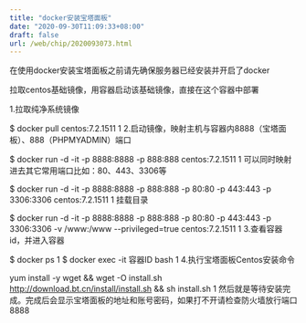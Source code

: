 ```yaml
---
title: "docker安装宝塔面板"
date: "2020-09-30T11:09:33+08:00"
draft: false
url: /web/chip/2020093073.html
---
```


在使用docker安装宝塔面板之前请先确保服务器已经安装并开启了docker

拉取centos基础镜像，用容器启动该基础镜像，直接在这个容器中部署

1.拉取纯净系统镜像

$ docker pull centos:7.2.1511
1
2.启动镜像，映射主机与容器内8888（宝塔面板）、888（PHPMYADMIN）端口

$ docker run -d -it -p 8888:8888 -p 888:888 centos:7.2.1511
1
可以同时映射进去其它常用端口比如：80、443、3306等

$ docker run -d -it -p 8888:8888 -p 888:888 -p 80:80 -p 443:443 -p 3306:3306 centos:7.2.1511
1
挂载目录

$ docker run -d -it -p 8888:8888 -p 888:888 -p 80:80 -p 443:443 -p 3306:3306 -v /www:/www --privileged=true  centos:7.2.1511
1
3.查看容器id，并进入容器

$ docker ps
1
$ docker exec -it 容器ID bash
1
4.执行宝塔面板Centos安装命令

yum install -y wget && wget -O install.sh http://download.bt.cn/install/install.sh && sh install.sh
1
然后就是等待安装完成。完成后会显示宝塔面板的地址和账号密码，如果打不开请检查防火墙放行端口8888
